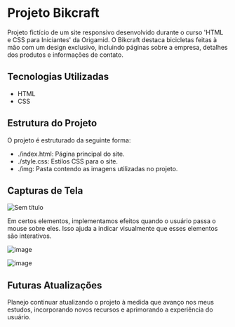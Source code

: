 # Projeto Bikcraft

Projeto fictício de um site responsivo desenvolvido durante o curso 'HTML e CSS para Iniciantes' da Origamid. O Bikcraft destaca bicicletas feitas à mão com um design exclusivo, incluindo páginas sobre a empresa, detalhes dos produtos e informações de contato.

## Tecnologias Utilizadas
- HTML
- CSS

## Estrutura do Projeto

O projeto é estruturado da seguinte forma:
- ./index.html\: Página principal do site.
- ./style.css\: Estilos CSS para o site.
- ./img\: Pasta contendo as imagens utilizadas no projeto.

## Capturas de Tela

![Sem título](https://github.com/JowWarikoda/bikcraft-website-1.0/assets/127004653/62515d75-61ff-49dc-aa78-8f5dbddea834)

Em certos elementos, implementamos efeitos quando o usuário passa o mouse sobre eles. Isso ajuda a indicar visualmente que esses elementos são interativos.

![image](https://github.com/JowWarikoda/bikcraft-website-1.0/assets/127004653/6f55a929-9865-425c-baa8-89b588d830f3)

![image](https://github.com/JowWarikoda/bikcraft-website-1.0/assets/127004653/1c435f8d-b0ae-42c7-8a7c-3a6b6d6da1d6)


## Futuras Atualizações

Planejo continuar atualizando o projeto à medida que avanço nos meus estudos, incorporando novos recursos e aprimorando a experiência do usuário.
